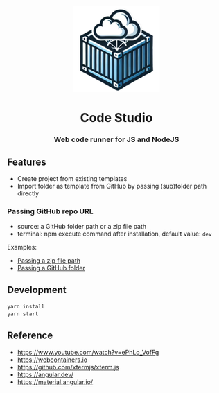 <p align="center">
  <a href="#">
    <img width="200" src="./public/logo.jpg" alt="Code Studio Logo">
  </a>
</p>

<h1 align="center">Code Studio</h1>
<h3 align="center">Web code runner for JS and NodeJS</h3>

## Features

- Create project from existing templates
- Import folder as template from GitHub by passing (sub)folder path directly

### Passing GitHub repo URL

- source: a GitHub folder path or a zip file path
- terminal: npm execute command after installation, default value: `dev`

Examples:

- [Passing a zip file path](https://code-studio-pied.vercel.app/edit?terminal=dev&source=https://code-studio-pied.vercel.app/templates/vue3.zip)
- [Passing a GitHub folder](https://code-studio-pied.vercel.app/edit?terminal=dev&source=https://github.com/chenxiaoyao6228/fe-notes/tree/main/Editor/_demo/webcontainers-express-app)

## Development

```sh
yarn install
yarn start
```

## Reference

- https://www.youtube.com/watch?v=ePhLo_VofFg
- https://webcontainers.io
- https://github.com/xtermjs/xterm.js
- https://angular.dev/
- https://material.angular.io/
